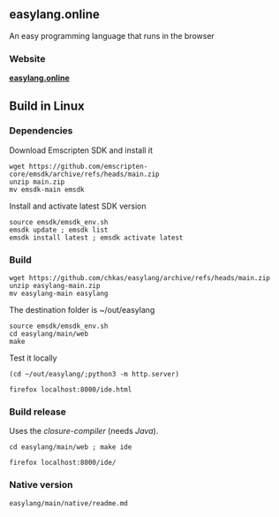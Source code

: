 ##  easylang.online

An easy programming language that runs in the browser

### Website

**[easylang.online](https://easylang.online/)**

## Build in Linux

### Dependencies

Download Emscripten SDK and install it

~~~
wget https://github.com/emscripten-core/emsdk/archive/refs/heads/main.zip
unzip main.zip
mv emsdk-main emsdk
~~~

Install and activate latest SDK version

~~~
source emsdk/emsdk_env.sh
emsdk update ; emsdk list
emsdk install latest ; emsdk activate latest
~~~

### Build

~~~
wget https://github.com/chkas/easylang/archive/refs/heads/main.zip
unzip easylang-main.zip
mv easylang-main easylang
~~~

The destination folder is ~/out/easylang

~~~
source emsdk/emsdk_env.sh
cd easylang/main/web 
make
~~~

Test it locally

~~~
(cd ~/out/easylang/;python3 -m http.server)
~~~

~~~
firefox localhost:8000/ide.html
~~~

### Build release

Uses the *closure-compiler* (needs *Java*).

~~~
cd easylang/main/web ; make ide
~~~

~~~
firefox localhost:8000/ide/
~~~

### Native version

~~~
easylang/main/native/readme.md
~~~

